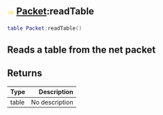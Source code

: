 ## ![shared](.gitbook/assets/shared.png) [Packet](./home/Packet):readTable

```lua
table Packet:readTable()
```

Reads a table from the net packet
------
## Returns

| Type   | Description |
| ------ | ----------: |
| table | No description |

